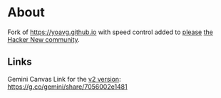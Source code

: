 # About
Fork of https://yoavg.github.io with speed control added to [please](https://news.ycombinator.com/item?id=45086666) [the Hacker New community](https://news.ycombinator.com/item?id=45086020).

## Links
Gemini Canvas Link for the [v2 version](docs/v2.html):
https://g.co/gemini/share/7056002e1481